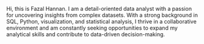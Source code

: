  Hi, this is Fazal Hannan.
 I am a detail-oriented data analyst with a passion for
uncovering insights from complex datasets. With a strong
background in SQL, Python, visualization, and statistical
analysis, I thrive in a collaborative environment and am
constantly seeking opportunities to expand my analytical skills
and contribute to data-driven decision-making.
